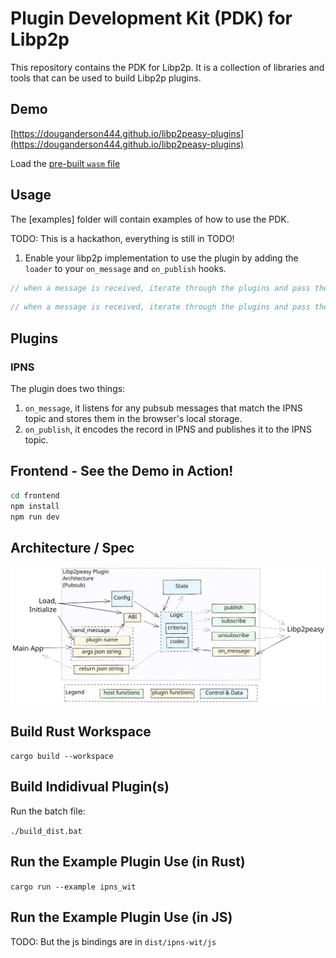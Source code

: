 # Plugin Development Kit (PDK) for Libp2p

This repository contains the PDK for Libp2p. It is a collection of libraries and tools that can be used to build Libp2p plugins.

## Demo

[https://douganderson444.github.io/libp2peasy-plugins](https://douganderson444.github.io/libp2peasy-plugins)

Load the [pre-built `wasm` file](dist/ipns-extism/ipns_plugin_bindings.wasm)

## Usage

The [examples] folder will contain examples of how to use the PDK.

TODO: This is a hackathon, everything is still in TODO!

1. Enable your libp2p implementation to use the plugin by adding the `loader` to your `on_message` and `on_publish` hooks.

```rust
// when a message is received, iterate through the plugins and pass the message into each plugin
```

```js
// when a message is received, iterate through the plugins and pass the message into each plugin
```

## Plugins

### IPNS

The plugin does two things:

1. `on_message`, it listens for any pubsub messages that match the IPNS topic and stores them in the browser's local storage.
2. `on_publish`, it encodes the record in IPNS and publishes it to the IPNS topic.

## Frontend - See the Demo in Action!

```sh
cd frontend
npm install
npm run dev
```

## Architecture / Spec

[![architecture](frontend/static/architecture.svg)](frontend/static/architecture.svg)

## Build Rust Workspace

`cargo build --workspace`

## Build Indidivual Plugin(s)

Run the batch file:

`./build_dist.bat`

## Run the Example Plugin Use (in Rust)

`cargo run --example ipns_wit`

## Run the Example Plugin Use (in JS)

TODO: But the js bindings are in `dist/ipns-wit/js`
